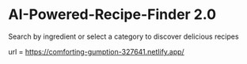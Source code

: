 # AI-Powered-Recipe-Finder 2.0
Search by ingredient or select a category to discover delicious recipes

url = https://comforting-gumption-327641.netlify.app/
